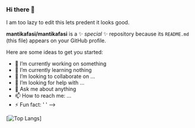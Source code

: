 ### Hi there 👋
I am too lazy to edit this lets predent it looks good.

**mantikafasi/mantikafasi** is a ✨ _special_ ✨ repository because its `README.md` (this file) appears on your GitHub profile.

Here are some ideas to get you started:

- 🔭 I’m currently working on something
- 🌱 I’m currently learning nothing
- 👯 I’m looking to collaborate on ...
- 🤔 I’m looking for help with ...
- 💬 Ask me about anything
- 📫 How to reach me: ...
- ⚡ Fun fact: ' '
-->


[![Top Langs](https://github-readme-stats.vercel.app/api/top-langs/?username=mantikafasi&theme=dark&langs_count=10)]


